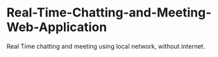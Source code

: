 # Real-Time-Chatting-and-Meeting-Web-Application
Real Time chatting and meeting using local network, without internet.
